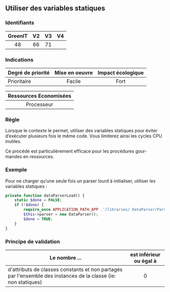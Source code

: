 ## Utiliser des variables statiques

### Identifiants

| GreenIT |  V2  |  V3  |  V4  |
|:-------:|:----:|:----:|:----:|
|   48   | 66  | 71  |      |

### Indications

| Degré de priorité |      Mise en oeuvre       |  Impact écologique    | 
|-------------------|:-------------------------:|:---------------------:|
|  Prioritaire      |  Facile                   |    Fort               | 


|Ressources Economisées                                      |
|:----------------------------------------------------------:|
|  Processeur  |

### Règle

Lorsque le contexte le permet, utiliser des variables statiques pour éviter d’exécuter plusieurs fois le même code. Vous limiterez ainsi les cycles CPU inutiles.

Ce procédé est particulièrement efficace pour les procédures gour- mandes en ressources.

### Exemple

Pour ne charger qu’une seule fois un parser lourd à initialiser, utiliser les variables statiques :
```php
private function dataParserLoad() { 
    static $done = FALSE;
    if (!$done) {
        require_once APPLICATION_PATH_APP .'/libraries/ DataParser/Parser.php';
        $this->parser = new DataParser();
        $done = TRUE;
    }
}
```


### Principe de validation

| Le nombre ...     | est inférieur ou égal à   |  
|-------------------|:-------------------------:|
| d'attributs de classes constants et non partagés par l'ensemble des instances de la classe (ie: non statiques)  | 0  |

